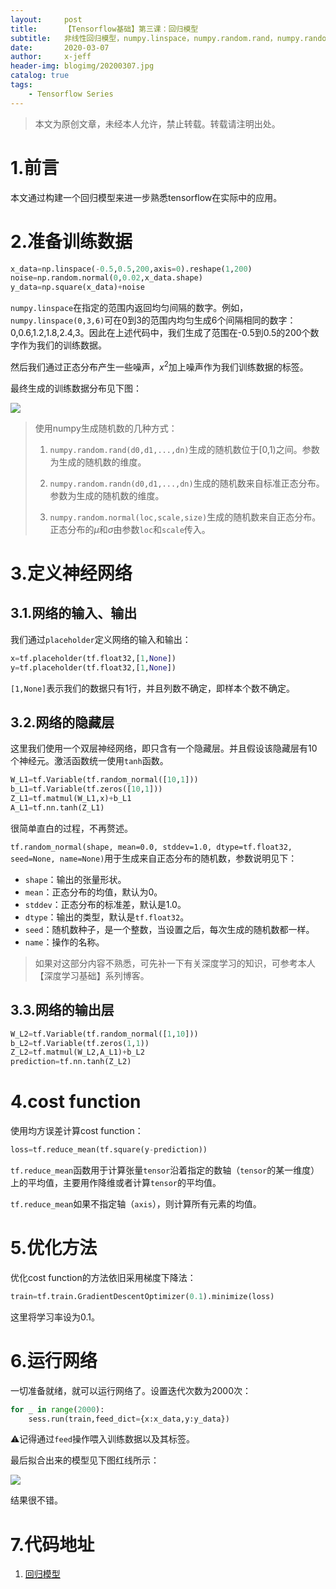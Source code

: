 ```yaml
---
layout:     post
title:      【Tensorflow基础】第三课：回归模型
subtitle:   非线性回归模型，numpy.linspace，numpy.random.rand，numpy.random.randn，numpy.random.normal，tf.random_normal，tf.reduce_mean，tf.train.GradientDescentOptimizer
date:       2020-03-07
author:     x-jeff
header-img: blogimg/20200307.jpg
catalog: true
tags:
    - Tensorflow Series
---
```

>本文为原创文章，未经本人允许，禁止转载。转载请注明出处。

# 1.前言

本文通过构建一个回归模型来进一步熟悉tensorflow在实际中的应用。

# 2.准备训练数据

```python
x_data=np.linspace(-0.5,0.5,200,axis=0).reshape(1,200)
noise=np.random.normal(0,0.02,x_data.shape)
y_data=np.square(x_data)+noise
```

`numpy.linspace`在指定的范围内返回均匀间隔的数字。例如，`numpy.linspace(0,3,6)`可在0到3的范围内均匀生成6个间隔相同的数字：0,0.6,1.2,1.8,2.4,3。因此在上述代码中，我们生成了范围在-0.5到0.5的200个数字作为我们的训练数据。

然后我们通过正态分布产生一些噪声，$x^2$加上噪声作为我们训练数据的标签。

最终生成的训练数据分布见下图：

![](https://xjeffblogimg.oss-cn-beijing.aliyuncs.com/BLOGIMG/BlogImage/TensorflowSeries/Lesson3/3x1.png)

>使用numpy生成随机数的几种方式：
>
>1. `numpy.random.rand(d0,d1,...,dn)`生成的随机数位于[0,1)之间。参数为生成的随机数的维度。
>
>2. `numpy.random.randn(d0,d1,...,dn)`生成的随机数来自标准正态分布。参数为生成的随机数的维度。
>
>3. `numpy.random.normal(loc,scale,size)`生成的随机数来自正态分布。正态分布的$\mu$和$\sigma$由参数`loc`和`scale`传入。

# 3.定义神经网络

## 3.1.网络的输入、输出

我们通过`placeholder`定义网络的输入和输出：

```python
x=tf.placeholder(tf.float32,[1,None])
y=tf.placeholder(tf.float32,[1,None])
```

`[1,None]`表示我们的数据只有1行，并且列数不确定，即样本个数不确定。

## 3.2.网络的隐藏层

这里我们使用一个双层神经网络，即只含有一个隐藏层。并且假设该隐藏层有10个神经元。激活函数统一使用`tanh`函数。

```python
W_L1=tf.Variable(tf.random_normal([10,1]))
b_L1=tf.Variable(tf.zeros([10,1]))
Z_L1=tf.matmul(W_L1,x)+b_L1
A_L1=tf.nn.tanh(Z_L1)
```

很简单直白的过程，不再赘述。

`tf.random_normal(shape, mean=0.0, stddev=1.0, dtype=tf.float32, seed=None, name=None)`用于生成来自正态分布的随机数，参数说明见下：

* `shape`：输出的张量形状。
* `mean`：正态分布的均值，默认为0。
* `stddev`：正态分布的标准差，默认是1.0。
* `dtype`：输出的类型，默认是`tf.float32`。
* `seed`：随机数种子，是一个整数，当设置之后，每次生成的随机数都一样。
* `name`：操作的名称。

>如果对这部分内容不熟悉，可先补一下有关深度学习的知识，可参考本人【深度学习基础】系列博客。

## 3.3.网络的输出层

```python
W_L2=tf.Variable(tf.random_normal([1,10]))
b_L2=tf.Variable(tf.zeros(1,1))
Z_L2=tf.matmul(W_L2,A_L1)+b_L2
prediction=tf.nn.tanh(Z_L2)
```

# 4.cost function

使用均方误差计算cost function：

```python
loss=tf.reduce_mean(tf.square(y-prediction))
```

`tf.reduce_mean`函数用于计算张量`tensor`沿着指定的数轴（`tensor`的某一维度）上的平均值，主要用作降维或者计算`tensor`的平均值。

`tf.reduce_mean`如果不指定轴（`axis`），则计算所有元素的均值。

# 5.优化方法

优化cost function的方法依旧采用梯度下降法：

```python
train=tf.train.GradientDescentOptimizer(0.1).minimize(loss)
```

这里将学习率设为0.1。

# 6.运行网络

一切准备就绪，就可以运行网络了。设置迭代次数为2000次：

```python
for _ in range(2000):
	sess.run(train,feed_dict={x:x_data,y:y_data})
```

⚠️记得通过`feed`操作喂入训练数据以及其标签。

最后拟合出来的模型见下图红线所示：

![](https://xjeffblogimg.oss-cn-beijing.aliyuncs.com/BLOGIMG/BlogImage/TensorflowSeries/Lesson3/3x2.png)

结果很不错。

# 7.代码地址

1. [回归模型](https://github.com/x-jeff/Tensorflow_Code_Demo/tree/master/Demo2)
